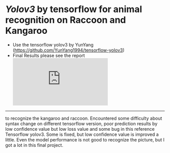 # _**Yolov3**_ by tensorflow for animal recognition on Raccoon and Kangaroo

* Use the tensorflow yolov3 by YunYang (https://github.com/YunYang1994/tensorflow-yolov3)
* Final Results please see the report ![yolov3.pdf](https://github.com/double1010x2/1st-DL-CVMarathon/blob/master/homework/finalProject/yolov3.pdf)
---
 to recognize the kangaroo and raccoon. Encountered some difficulty about syntax change on different tensorflow version, poor prediction results by low confidence value but low loss value and some bug in this reference Tensorflow yolov3.  Some is fixed, but low confidence value is improved a little. Even the model performance is not good to recognize the picture, but I got a lot in this final project.  
 
